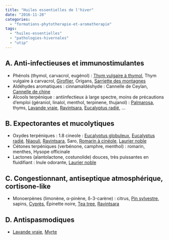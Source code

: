 ```yaml
---
title: "Huiles essentielles de l'hiver"
date: "2016-11-28"
categories: 
  - "formations-phytotherapie-et-aromatherapie"
tags: 
  - "huiles-essentielles"
  - "pathologies-hivernales"
  - "utip"
---
```


## A. Anti-infectieuses et immunostimulantes

- Phénols (thymol, carvacrol, eugénol) : [Thym vulgaire à thymol](http://pharmacie.marionetmarin.fr/aromatherapie/thym-vulgaire-thymol/), Thym vulgaire à carvacrol, [Giroflier](http://pharmacie.marionetmarin.fr/aromatherapie/giroflier/), Origans, [Sarriette des montagnes](http://pharmacie.marionetmarin.fr/aromatherapie/sariette-des-montagnes/)
- Aldéhydes aromatiques : cinnamaldéshyde : Cannelle de Ceylan, [Cannelle de chine](http://pharmacie.marionetmarin.fr/aromatherapie/cannelier-de-chine/)
- Alcools terpénique : antiinfectieux à large spectre, moins de précautions d’emploi (géraniol, linalol, menthol, terpinene, thujanol) : [Palmarosa](http://pharmacie.marionetmarin.fr/aromatherapie/palmarosa/), thyms, [Lavande vraie](http://pharmacie.marionetmarin.fr/aromatherapie/lavande-fine/), [Ravintsara](http://pharmacie.marionetmarin.fr/aromatherapie/ravintsara/), [Eucalyptus radié](http://pharmacie.marionetmarin.fr/aromatherapie/eucalyptus-radie/), …

## B. Expectorantes et mucolytiques

- Oxydes terpéniques : 1.8 cineole : [Eucalyptus globuleux](http://pharmacie.marionetmarin.fr/aromatherapie/eucalyptus-globuleux/), [Eucalyptus radié](http://pharmacie.marionetmarin.fr/aromatherapie/eucalyptus-radie/), [Niaouli](http://pharmacie.marionetmarin.fr/aromatherapie/niaouli/), [Ravintsara](http://pharmacie.marionetmarin.fr/aromatherapie/ravintsara/), Saro, [Romarin à cinéole](http://pharmacie.marionetmarin.fr/aromatherapie/romarin-1-8-cineole/), [Laurier noble](http://pharmacie.marionetmarin.fr/aromatherapie/laurier-noble/)
- Cétones terpéniques (verbénone, camphre, menthol) : romarin, menthes, Hysope officinale
- Lactones (alantolactone, costunolide) douces, très puissantes en fluidifiant : Inule odorante, [Laurier noble](http://pharmacie.marionetmarin.fr/aromatherapie/laurier-noble/)

## C. Congestionnant, antiseptique atmosphérique, cortisone-like

- Monoerpènes (limonène, α-pinène, δ-3-carène) : citrus, [Pin sylvestre](http://pharmacie.marionetmarin.fr/aromatherapie/pin-sylvestre/), sapins, [Cyprès](http://pharmacie.marionetmarin.fr/aromatherapie/cypres/), Épinette noire, [Tea tree](http://pharmacie.marionetmarin.fr/aromatherapie/tea-tree/), [Ravintsara](http://pharmacie.marionetmarin.fr/aromatherapie/ravintsara/)

## D. Antispasmodiques

- [Lavande vraie](http://pharmacie.marionetmarin.fr/aromatherapie/lavande-fine/), [Myrte](http://pharmacie.marionetmarin.fr/aromatherapie/myrte-rouge/)
